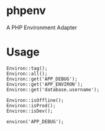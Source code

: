 # phpenv
A PHP Environment Adapter


# Usage

```
Environ::tag();
Environ::all();
Environ::get('APP_DEBUG');
Environ::get('APP_ENVIRON');
Environ::get('database.username');

Environ::isOffline();
Environ::isProd();
Environ::isDev();
```


```
environ('APP_DEBUG');
```